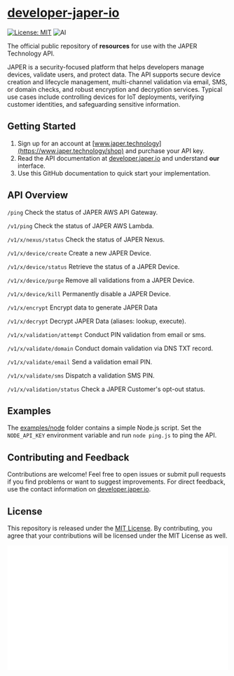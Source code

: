 #  [developer-japer-io](https://developer.japer.io)

[![License: MIT](https://img.shields.io/badge/License-MIT-yellow.svg)](https://opensource.org/licenses/MIT) ![AI](https://img.shields.io/badge/Assisted-Development-2b2bff?logo=openai&logoColor=white) 

The official public repository of **resources** for use with the JAPER Technology API.

JAPER is a security-focused platform that helps developers manage devices, validate users, and protect data. The API supports secure device creation and lifecycle management, multi-channel validation via email, SMS, or domain checks, and robust encryption and decryption services. Typical use cases include controlling devices for IoT deployments, verifying customer identities, and safeguarding sensitive information.

## Getting Started

1. Sign up for an account at [www.japer.technology](https://www.japer.technology/shop) and purchase your API key.
2. Read the API documentation at [developer.japer.io](https://developer.japer.io) and understand **our** interface.
3. Use this GitHub documentation to quick start your implementation.

## API Overview

`/ping` Check the status of JAPER AWS API Gateway.

`/v1/ping` Check the status of JAPER AWS Lambda.

`/v1/x/nexus/status` Check the status of JAPER Nexus.

`/v1/x/device/create` Create a new JAPER Device.

`/v1/x/device/status` Retrieve the status of a JAPER Device.

`/v1/x/device/purge` Remove all validations from a JAPER Device.

`/v1/x/device/kill` Permanently disable a JAPER Device.

`/v1/x/encrypt` Encrypt data to generate JAPER Data

`/v1/x/decrypt` Decrypt JAPER Data (aliases: lookup, execute).

`/v1/x/validation/attempt` Conduct PIN validation from email or sms.

`/v1/x/validate/domain` Conduct domain validation via DNS TXT record.

`/v1/x/validate/email` Send a validation email PIN.

`/v1/x/validate/sms` Dispatch a validation SMS PIN.

`/v1/x/validation/status` Check a JAPER Customer's opt-out status.

## Examples

The [examples/node](examples/node) folder contains a simple Node.js script.
Set the `NODE_API_KEY` environment variable and run `node ping.js` to
ping the API.

## Contributing and Feedback

Contributions are welcome! Feel free to open issues or submit pull requests if you find problems or want to suggest improvements. For direct feedback, use the contact information on [developer.japer.io](https://developer.japer.io).

## License

This repository is released under the [MIT License](LICENSE.md). By contributing, you agree that your contributions will be licensed under the MIT License as well.

![JAPER](https://github.com/japertechnology/DEVELOPER-JAPER-IO/blob/df569f40620c4f737ecd81938f2bcf0df4760f3b/asset/images/JAPER-White.png)
